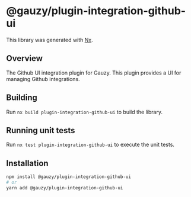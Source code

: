 # @gauzy/plugin-integration-github-ui

This library was generated with [Nx](https://nx.dev).

## Overview

The Github UI integration plugin for Gauzy. This plugin provides a UI for managing Github integrations.

## Building

Run `nx build plugin-integration-github-ui` to build the library.

## Running unit tests

Run `nx test plugin-integration-github-ui` to execute the unit tests.

## Installation

```bash
npm install @gauzy/plugin-integration-github-ui
# or
yarn add @gauzy/plugin-integration-github-ui
```
